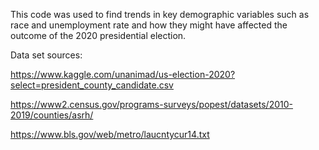 This code was used to find trends in key demographic variables such as race and unemployment rate and how they might have affected
the outcome of the 2020 presidential election.

Data set sources:

https://www.kaggle.com/unanimad/us-election-2020?select=president_county_candidate.csv

https://www2.census.gov/programs-surveys/popest/datasets/2010-2019/counties/asrh/

https://www.bls.gov/web/metro/laucntycur14.txt

